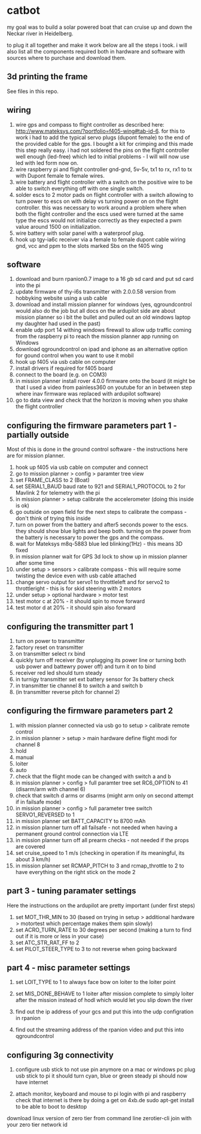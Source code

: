 # catbot
my goal was to build a solar powered boat that can cruise up and down the Neckar river in Heidelberg.

to plug it all together and make it work below are all the steps i took. i will also list all the components required both in hardware and software with sources where to purchase and download them.

## 3d printing the frame
See files in this repo.

## wiring
1. wire gps and compass to flight controller as described here: http://www.mateksys.com/?portfolio=f405-wing#tab-id-6. for this to work i had to add the typical servo plugs (dupont female) to the end of the provided cable for the gps. I bought a kit for crimping and this made this step really easy. i had not soldered the pins on the flight controller well enough (led-free) which led to initial problems - I will will now use led with led form now on.
1. wire raspberry pi and flight controller gnd-gnd, 5v-5v, tx1 to rx, rx1 to tx with Dupont female to female wires.
1. wire battery and flight controller with a switch on the positive wire to be able to switch everything off with one single switch.
1. solder escs to 2 motor pads on flight controller with a switch allowing to turn power to escs on with delay vs turning power on on the flight controller. this was necessary to work around a problem where when both the flight controller and the escs used were turned at the same type the escs would not initialize correctly as they expected a pwm value around 1500 on initialization.
1. wire battery with solar panel with a waterproof plug.
1. hook up tgy-ia6c receiver via a female to female dupont cable wiring gnd, vcc and ppm to the slots marked Sbs on the f405 wing

## software
1. download and burn rpanion0.7 image to a 16 gb sd card and put sd card into the pi
1. update firmware of thy-i6s transmitter with 2.0.0.58 version from hobbyking website using a usb cable
1. download and install mission planner for windows (yes, qgroundcontrol would also do the job but all docs on the ardupilot side are about mission planner so i bit the bullet and pulled out an old windows laptop my daughter had used in the past)
1. enable udp port 14 withing windows firewall to allow udp traffic coming from the raspberry pi to reach the mission planner app running on Windows
1. download qgroundcontrol on ipad and iphone as an alternative option for gound control when you want to use it mobil
1. hook up f405 via usb cable on computer
1. install drivers if required for f405 board
1. connect to the board (e.g. on COM3)
1. in mission planner install rover 4.0.0 firmware onto the board (it might be that I used a video from painless360 on youtube for an in between step where inav firmware was replaced with ardupilot software)
1. go to data view and check that the horizon is moving when you shake the flight controller

## configuring the firmware parameters part 1 - partially outside
Most of this is done in the ground control software - the instructions here are for mission planner.
1. hook up f405 via usb cable on computer and connect
1. go to mission planner > config > paramter tree view
1. set FRAME_CLASS to 2 (Boat)
1. set SERIAL1_BAUD baud rate to 921 and SERIAL1_PROTOCOL to 2 for Mavlink 2 for telemetry with the pi
1. in mission planner > setup calibrate the accelerometer (doing this inside is ok)
1. go outside on open field for the next steps to calibrate the compass - don't think of trying this inside
1. turn on power from the battery and after5 seconds power to the escs. they should show blue lights and beep both. turning on the power from the battery is necessary to power the gps and the compass.
1. wait for Mateksys m8q-5883 blue led blinking(1Hz) - this means 3D fixed
1. in mission planner wait for GPS 3d lock to show up in mission planner after some time
1. under setup > sensors > calibrate compass - this will require some twisting the device even with usb cable attached
1. change servo output for servo1 to throttleleft and for servo2 to throttleright - this is for skid steering with 2 motors
1. under setup > optional hardware > motor test
1. test motor c at 20% - it should spin to move forward
1. test motor d at 20% - it should spin also forward

## configuring the transmitter part 1
1. turn on power to transmitter
1. factory reset on transmitter
1. on transmitter select rx bind
1. quickly turn off receiver (by unplugging its power line or turning both usb power and battewry power off) and turn it on to bind
1. receiver red led should turn steady
1. in turnigy transmitter set ext battery sensor for 3s battery check
1. in transmitter tie channel 8 to switch a and switch b
1. (in transmitter reverse pitch for channel 2)

## configuring the firmware parameters part 2
1. with mission planner connected via usb go to setup > calibrate remote control
1. in mission planner > setup > main hardware define flight modi for channel 8
  1. hold
  1. manual
  1. loiter
  1. auto
1. check that the flight mode can be changed with switch a and b
1. in mission planner > config > full paramter tree set RC6_OPTION to 41 (disarm/arm with channel 6)
1. check that switch d arms or disarms (might arm only on second attempt if in failsafe mode)
1. in mission planner > config > full parameter tree switch SERVO1_REVERSED to 1
1. in mission planner set BATT_CAPACITY to 8700 mAh
1. in mission planner turn off all failsafe - not needed when having a permanent ground control connection via LTE
1. in mission planner turn off all prearm checks - not needed if the props are covered 
1. set cruise_speed to 1 m/s (checking in operation if its meaningful, its about 3 km/h)
1. in mission planner set RCMAP_PITCH to 3 and rcmap_throttle to 2 to have everything on the right stick on the mode 2

## part 3 - tuning paramater settings
Here the instructions on the ardupilot are pretty important (under first steps)
1. set MOT_THR_MIN to 30 (based on trying in setup > additional hardware > motortest which percentage makes them spin slowly)
1. set ACRO_TURN_RATE to 30 degrees per second (making a turn to find out if it is more or less in your case)
1. set ATC_STR_RAT_FF to 2
1. set PILOT_STEER_TYPE to 3 to not reverse when going backward

## part 4 - misc parameter settings
1. set LOIT_TYPE to 1 to always face bow on loiter to the loiter point
1. set MIS_DONE_BEHAVE to 1 loiter after mission complete to simply loiter after the mission instead of hodl which would let you slip down the river

1. find out the ip address of your gcs and put this into the udp configration in rpanion
1. find out the streaming address of the rpanion video and put this into qgroundcontrol

## configuring 3g connectivity
1. configure usb stick to not use pin anymore on a mac or windows pc
plug usb stick to pi
it should turn cyan, blue or green steady
pi should now have internet

1. attach monitor, keyboard and mouse to pi
login with pi and raspberry
check that internet is there by doing a get on 4xb.de
sudo apt-get install to be able to boot to desktop

download linux version of zero tier from command line
zerotier-cli join with your zero tier network id
